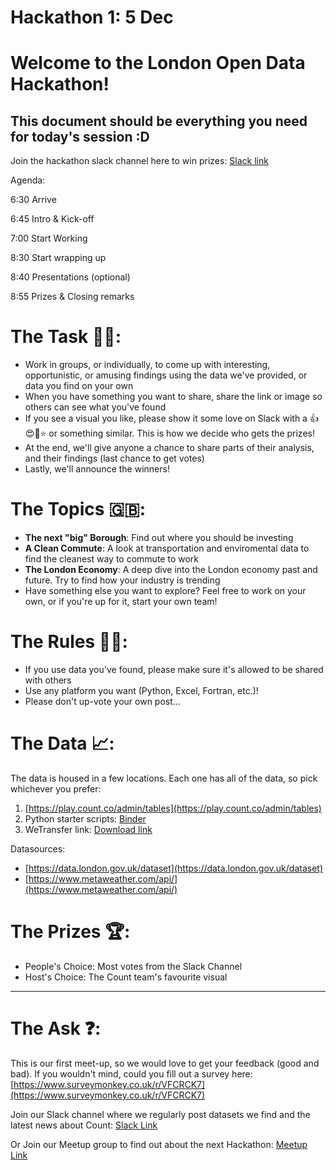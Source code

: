 # Hackathon 1: 5 Dec

# Welcome to the London Open Data Hackathon!

## This document should be everything you need for today's session :D

Join the hackathon slack channel here to win prizes: [Slack link](https://join.slack.com/t/counthackathons/shared_invite/enQtNDg5MTI2NzM0NzI0LTIyOTI0ZmUwOTY3M2Q1MmUwYjEzYjRkNzMxNTkzNTM1YTUyNzgxY2I5YzU0ZGI4YTAxYjYxOWNhNzU1NTE1Yzk)

Agenda: 

6:30 Arrive

6:45 Intro & Kick-off

7:00 Start Working

8:30 Start wrapping up

8:40 Presentations (optional)

8:55 Prizes & Closing remarks

# The Task 👨‍💻:

- Work in groups, or individually, to come up with interesting, opportunistic, or amusing findings using the data we've provided, or data you find on your own
- When you have something you want to share, share the link or image so others can see what you've found
- If you see a visual you like, please show it some love on Slack with a 👍😍👏⭐️ or something similar. This is how we decide who gets the prizes!
- At the end, we'll give anyone a chance to share parts of their analysis, and their findings (last chance to get votes)
- Lastly, we'll announce the winners!

# The Topics 🇬🇧: 
- **The next "big" Borough**: Find out where you should be investing
- **A Clean Commute**: A look at transportation and enviromental data to find the cleanest way to commute to work
- **The London Economy**: A deep dive into the London economy past and future. Try to find how your industry is trending
- Have something else you want to explore? Feel free to work on your own, or if you're up for it, start your own team!

# The Rules 👩‍🏫:

- If you use data you've found, please make sure it's allowed to be shared with others
- Use any platform you want (Python, Excel, Fortran, etc.)!
- Please don't up-vote your own post...

# The Data 📈:

The data is housed in a few locations. Each one has all of the data, so pick whichever you prefer: 

1. [https://play.count.co/admin/tables](https://play.count.co/admin/tables)
2. Python starter scripts: [Binder](https://hub.mybinder.org/user/count-hackathons-41cez9e6/tree)
3. WeTransfer link: [Download link](https://wetransfer.com/downloads/30144c3cae4608328717d9ea5fbf7ca320181205151552/3d831926fe2bcf22be28800c90e2e1b820181205151552/ea61a4)

Datasources: 

- [https://data.london.gov.uk/dataset](https://data.london.gov.uk/dataset)
- [https://www.metaweather.com/api/](https://www.metaweather.com/api/)

# The Prizes 🏆:

- People's Choice: Most votes from the Slack Channel
- Host's Choice: The Count team's favourite visual

---

# The Ask ❓:

This is our first meet-up, so we would love to get your feedback (good and bad). If you wouldn't mind, could you fill out a survey here: [https://www.surveymonkey.co.uk/r/VFCRCK7](https://www.surveymonkey.co.uk/r/VFCRCK7)

Join our Slack channel where we regularly post datasets we find and the latest news about Count:
[Slack Link](https://join.slack.com/t/countcommunity/shared_invite/enQtNDk1Mzc1MjcwODUyLTNmODYzNGMzODdmNzUzZjU0MTAwYWQ2OTBjZDc3ODEyZjk2ZWFlNWI3YzVmMjFiNTI2MTYxYjlhNDNjYzljN2U)

Or Join our Meetup group to find out about the next Hackathon: [Meetup Link](https://www.meetup.com/London-Open-Data-Hackathons/)
